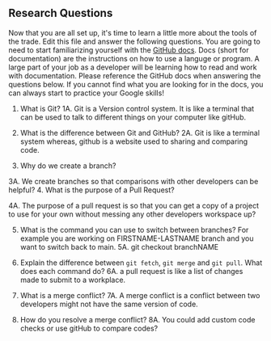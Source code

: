 ## Research Questions 

Now that you are all set up, it's time to learn a little more about the tools of the trade. Edit this file and answer the following questions. You are going to need to start familiarizing yourself with the [GitHub docs](https://docs.github.com/en). Docs (short for documentation) are the instructions on how to use a languge or program. A large part of your job as a developer will be learning how to read and work with documentation. Please reference the GitHub docs when answering the questions below. If you cannot find what you are looking for in the docs, you can always start to practice your Google skills!

1. What is Git? 
1A. Git is a Version control system. It is like a terminal that can be used to talk to different things on your computer like gitHub.

2. What is the difference between Git and GitHub?
2A. Git is like a terminal system whereas, github is a website used to sharing and comparing code.
3. Why do we create a branch?

3A. We create branches so that comparisons with other developers can be helpful?
4. What is the purpose of a Pull Request?

4A. The purpose of a pull request is so that you can get a copy of a project to use for your own without messing any other developers workspace up?

5. What is the command you can use to switch between branches? For example you are working on FIRSTNAME-LASTNAME branch and you want to switch back to main.
5A. git checkout branchNAME

6. Explain the difference between `git fetch`, `git merge` and `git pull`. What does each command do?
6A. a pull request is like a list of changes made to submit to a workplace. 
7. What is a merge conflict?
7A. A merge conflict is a conflict between two developers might not have the same version of code.
8. How do you resolve a merge conflict?
8A. You could add custom code checks or use gitHub to compare codes?
